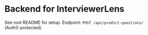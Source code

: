 
# Backend for InterviewerLens
See root README for setup. Endpoint: `POST /api/predict-questions/` (Auth0-protected).
